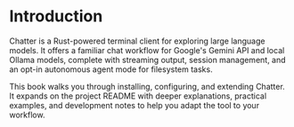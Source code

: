 # Introduction

Chatter is a Rust-powered terminal client for exploring large language models. It offers a familiar chat workflow for Google's Gemini API and local Ollama models, complete with streaming output, session management, and an opt-in autonomous agent mode for filesystem tasks.

This book walks you through installing, configuring, and extending Chatter. It expands on the project README with deeper explanations, practical examples, and development notes to help you adapt the tool to your workflow.
